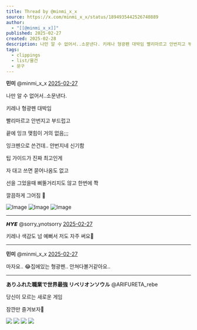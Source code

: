 ```yaml
---
title: Thread by @minmi_x_x
source: https://x.com/minmi_x_x/status/1894935442526740889
author:
  - "[[@minmi_x_x]]"
published: 2025-02-27
created: 2025-02-28
description: 나만 알 수 없어서..소문낸다. 키레나 형광펜 대박임 빨리마르고 안번지고 부드럽고 끝에 잉크 맺힘이 거의 없음;;; 잉크펜으로 쓴건데.. 안번지네 신기함 팁 가이드가 진짜 최고인게 자 대고 쓰면 묻어나옴도 없고 선을 그었을때 삐뚤거리지도 않고 한번에
tags:
  - clippings
  - list/물건
  - 문구
---
```

**민미** @minmi\_x\_x [2025-02-27](https://x.com/minmi_x_x/status/1894935442526740889)

나만 알 수 없어서..소문낸다.

키레나 형광펜 대박임

빨리마르고 안번지고 부드럽고

끝에 잉크 맺힘이 거의 없음;;;

잉크펜으로 쓴건데.. 안번지네 신기함

팁 가이드가 진짜 최고인게

자 대고 쓰면 묻어나옴도 없고

선을 그었을때 삐뚤거리지도 않고 한번에 쫙

깔끔하게 그어짐 🫠

![Image](https://pbs.twimg.com/media/GkwpvMRaoAEMTRk?format=jpg&name=large) ![Image](https://pbs.twimg.com/media/GkwpvMqWkAAqE-B?format=jpg&name=large) ![Image](https://pbs.twimg.com/media/GkwpvMwW4AAkUHN?format=jpg&name=large)

---

**𝙃𝙔𝙀** @sorry\_ynotsorry [2025-02-27](https://x.com/sorry_ynotsorry/status/1894960638520369215)

키레나 색감도 넘 예뻐서 저도 자주 써요🤤

---

**민미** @minmi\_x\_x [2025-02-27](https://x.com/minmi_x_x/status/1894961970400633310)

마자요.. 😂집에있는 형광펜.. 안쳐다볼거같아요..

---

**ありふれた職業で世界最強 リベリオンソウル** @ARIFURETA\_rebe

당신이 모르는 새로운 게임

잠깐만 즐겨보자👀

![](https://pbs.twimg.com/media/GjqSmgOaoAAzozn?format=jpg&name=large) ![](https://pbs.twimg.com/media/GkIJRhoX0AIcGAJ?format=jpg&name=large) ![](https://pbs.twimg.com/media/GknA0hrbkAQ21k7?format=jpg&name=large) ![](https://pbs.twimg.com/media/GhZ8HIDa4AAdKeN?format=jpg&name=large)